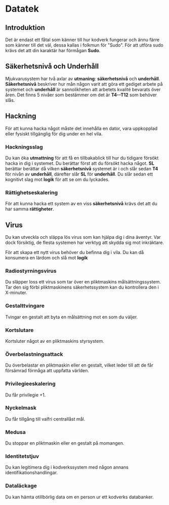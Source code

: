 # Datatek
## Introduktion
Det är endast ett fåtal som känner till hur kodverk fungerar och ännu färre som känner till det väl, dessa kallas i folkmun för "Sudo". För att utföra sudo krävs det att din karaktär har förmågan **Sudo**.
## Säkerhetsnivå och Underhåll
Mjukvarusystem har två axlar av **utmaning**: **säkerhetsnivå** och **underhåll**. **Säkerhetsnivå** beskriver hur mån någon varit att göra ett gediget arbete på systemet och **underhåll** är sannolikheten att arbetets kvalité bevarats över åren. Det finns 5 nivåer som bestämmer om det är **T4--T12** som behöver slås.

## Hackning
För att kunna hacka något måste det innehålla en dator, vara uppkopplad eller fysiskt tillgänglig för dig under en hel vila.
### Hackningsslag
Du kan öka **utmattning** för att få en tillbakablick till hur du tidigare försökt hacka in dig i systemet. Du berättar först att du försökt hacka något. **SL** berättar berättar då vilken **säkerhetsnivå** systemet är i och slår sedan **T4** för nivån av **underhåll**, därefter slår **SL** för **underhåll**. Du slår sedan ett kognitivt slag mot **logik** för att se om du lyckades.
### Rättighetseskalering
För att kunna hacka ett system av en viss **säkerhetsnivå** krävs det att du har samma **rättigheter**.
## Virus
Du kan utveckla och släppa lös virus som kan hjälpa dig i dina äventyr. Var dock försiktig, de flesta systemen har verktyg att skydda sig mot inkräktare.

För att skapa ett nytt virus behöver du befinna dig i vila. Du kan då konsumera en lärdom och slå mot **logik**

### Radiostyrningsvirus
Du släpper loss ett virus som tar över en pliktmaskins målsättningssystem. Tar den sig förbi pliktmaskinens säkerhetssystem kan du kontrollera den i X-minuter.
### Gestalttvingare
Tvingar en gestalt att byta en målsättning mot en som du väljer.
### Kortslutare
Kortsluter något av en pliktmaskins styrsystem.
### Överbelastningsattack
Du överbelastar en pliktmaskin eller en gestalt, vilket leder till att de får försämrad förmåga att uppfatta världen.
### Privilegieeskalering
Du får privilegie +1.
### Nyckelmask
Du får tillgång till valfri centrallåst mål.
### Medusa
Du stoppar en pliktmaskin eller en gestalt på momangen.
### Identitetstjuv
Du kan legitimera dig i kodverkssystem med någon annans identifikationshandlingar.
### Dataläckage
Du kan hämta otillbörlig data om en person ur ett kodverks databanker.